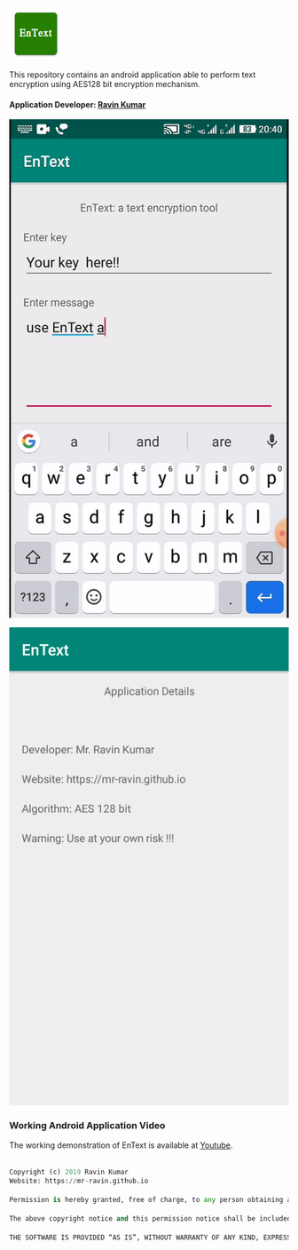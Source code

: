 ![EnText Logo](https://github.com/mr-ravin/entext/blob/master/ic_launcher.png)

This repository contains an android application able to perform text encryption using AES128 bit encryption mechanism.

#### Application Developer: [Ravin Kumar](http://mr-ravin.github.io)

[![Working Demonstration](https://github.com/mr-ravin/EnText/blob/master/EnText.gif)](https://www.youtube.com/watch?v=DksVTPSwE2A)

![android application view 2](https://github.com/mr-ravin/entext/blob/master/EnText_aboutus.png)

### Working Android Application Video
The working demonstration of EnText is available at [Youtube](https://www.youtube.com/watch?v=QKmt0vchY8U).

```python

Copyright (c) 2019 Ravin Kumar
Website: https://mr-ravin.github.io

Permission is hereby granted, free of charge, to any person obtaining a copy of this software and associated documentation files (the “Software”), to deal in the Software without restriction, including without limitation the rights to use, copy, modify, merge, publish, distribute, sublicense, and/or sell copies of the Software, and to permit persons to whom the Software is furnished to do so, subject to the following conditions:

The above copyright notice and this permission notice shall be included in all copies or substantial portions of the Software.

THE SOFTWARE IS PROVIDED “AS IS”, WITHOUT WARRANTY OF ANY KIND, EXPRESS OR IMPLIED, INCLUDING BUT NOT LIMITED TO THE WARRANTIES OF MERCHANTABILITY, FITNESS FOR A PARTICULAR PURPOSE AND NONINFRINGEMENT. IN NO EVENT SHALL THE AUTHORS OR COPYRIGHT HOLDERS BE LIABLE FOR ANY CLAIM, DAMAGES OR OTHER LIABILITY, WHETHER IN AN ACTION OF CONTRACT, TORT OR OTHERWISE, ARISING FROM, OUT OF OR IN CONNECTION WITH THE SOFTWARE OR THE USE OR OTHER DEALINGS IN THE SOFTWARE.
```

